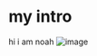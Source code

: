# my intro
hi i am noah
![image](https://github.com/user-attachments/assets/9e81b178-5a65-4e02-bec3-d530fedb4c22)
